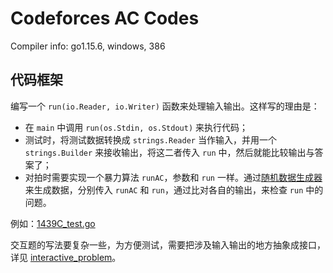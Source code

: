 # Codeforces AC Codes

Compiler info: go1.15.6, windows, 386

## 代码框架

编写一个 `run(io.Reader, io.Writer)` 函数来处理输入输出。这样写的理由是：

- 在 `main` 中调用 `run(os.Stdin, os.Stdout)` 来执行代码；
- 测试时，将测试数据转换成 `strings.Reader` 当作输入，并用一个 `strings.Builder` 来接收输出，将这二者传入 `run` 中，然后就能比较输出与答案了；
- 对拍时需要实现一个暴力算法 `runAC`，参数和 `run` 一样。通过[随机数据生成器](/main/testutil/rand.go)来生成数据，分别传入 `runAC` 和 `run`，通过比对各自的输出，来检查 `run` 中的问题。

例如：[1439C_test.go](./1400-1499/1439C_test.go)

交互题的写法要复杂一些，为方便测试，需要把涉及输入输出的地方抽象成接口，详见 [interactive_problem](/copypasta/template/interactive_problem)。
